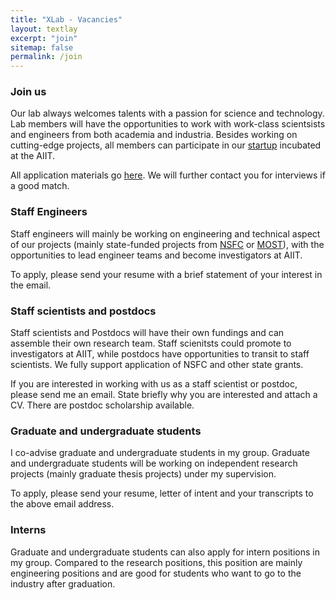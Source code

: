 ```yaml
---
title: "XLab - Vacancies"
layout: textlay
excerpt: "join"
sitemap: false
permalink: /join
---
```

### Join us
Our lab always welcomes talents with a passion for science and technology. Lab members will have the opportunities to work with work-class scientsists and engineers from both academia and industria. Besides working on cutting-edge projects, all members can participate in our [startup](https://promtech.io) incubated at the AIIT.

All application materials go [here](mailto:ting@unblok.net). We will further contact you for interviews if a good match.

### Staff Engineers
Staff engineers will mainly be working on engineering and technical aspect of our projects (mainly state-funded projects from [NSFC](http://www.nsfc.gov.cn/) or [MOST](http://en.most.gov.cn/)), with the opportunities to lead engineer teams and become investigators at AIIT.

To apply, please send your resume with a brief statement of your interest in the email.

### Staff scientists and postdocs
Staff scientists and Postdocs will have their own fundings and can assemble their own research team. Staff scienitsts could promote to investigators at AIIT, while postdocs have opportunities to transit to staff scientists. We fully support application of NSFC and other state grants.

If you are interested in working with us as a staff scientist or postdoc, please send me an <a ref='{{ site.url }}{{ site.baseurl }}/contact'>email</a>. State briefly why you are interested and attach a CV. There are postdoc scholarship available.

### Graduate and undergraduate students
I co-advise graduate and undergraduate students in my group. Graduate and undergraduate students will be working on independent research projects (mainly graduate thesis projects) under my supervision.

To apply, please send your resume, letter of intent and your transcripts to the above email address.

### Interns
Graduate and undergraduate students can also apply for intern positions in my group. Compared to the research positions, this position are mainly engineering positions and  are good for students who want to go to the industry after graduation.
